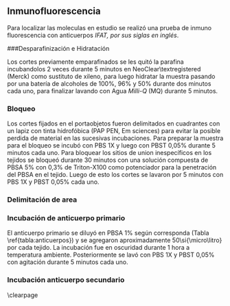## Inmunofluorescencia

Para localizar las moleculas en estudio se realizó una prueba de inmuno fluorescencia con anticuerpos _IFAT, por sus siglas en inglés_.

###Desparafinización e Hidratación

Los cortes previamente emparafinados se les quitó la parafina incubandolos 2 veces durante 5 minutos en NeoClear\textregistered (Merck) como sustituto de xileno, para luego hidratar la muestra pasando por una batería de alcoholes de 100\%, 96\% y 50\% durante dos minutos cada uno, para finalizar lavando con Agua _Milli-Q_ (MQ) durante 5 minutos.

### Bloqueo

Los cortes fijados en el portaobjetos fueron delimitados en cuadrantes con un lapiz con tinta hidrofóbica (PAP PEN, Em sciences) para evitar la posible perdida de material en las sucesivas incubaciones. Para preparar la muestra para el bloqueo se incubó con PBS 1X y luego con PBST 0,05\% durante 5 minutos cada uno. Para bloquear los sitios de union inespecíficos en los tejidos se bloqueó durante 30 minutos con una solución compuesta de PBSA 5\% con 0,3\% de Triton-X100 como potenciador para la penetración del PBSA en el tejido. Luego de esto los cortes se lavaron por 5 minutos con PBS 1X y PBST 0,05\% cada uno.

### Delimitación de area 

### Incubación de anticuerpo primario

El anticuerpo primario se diluyó en PBSA 1\% según corresponda (Tabla \ref{tabla:anticuerpos}) y se agregaron aproximadamente 50\si{\micro\litro} por cada tejido. La incubación fue en oscuridad durante 1 hora a temperatura ambiente. Posteriormente se lavó con PBS 1X y PBST 0,05\% con agitación durante 5 minutos cada uno.

### Incubación anticuerpo secundario

\clearpage

